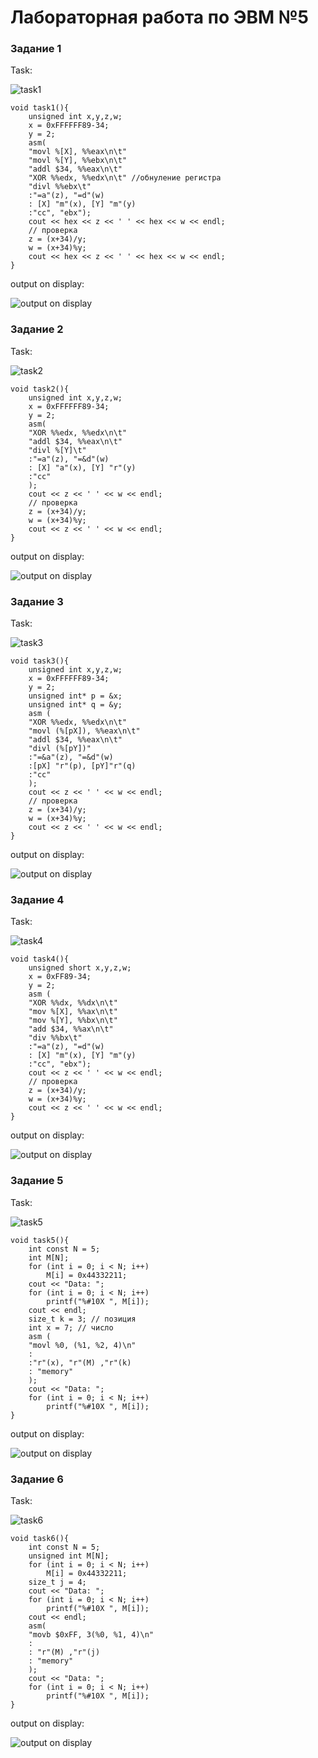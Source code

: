 
# Лабораторная работа по ЭВМ №5

### Задание 1
Task:

![task1](https://i.postimg.cc/NFJPnJnk/1.png)
```
void task1(){
    unsigned int x,y,z,w;
    x = 0xFFFFFF89-34;
    y = 2;
    asm(
    "movl %[X], %%eax\n\t"
    "movl %[Y], %%ebx\n\t"
    "addl $34, %%eax\n\t"
    "XOR %%edx, %%edx\n\t" //обнуление регистра
    "divl %%ebx\t"
    :"=a"(z), "=d"(w)
    : [X] "m"(x), [Y] "m"(y)
    :"cc", "ebx");
    cout << hex << z << ' ' << hex << w << endl;
    // проверка
    z = (x+34)/y;
    w = (x+34)%y;
    cout << hex << z << ' ' << hex << w << endl;
}
```
output on display:


![output on display](https://i.postimg.cc/W3tNKKW5/1.png)
### Задание 2
Task:

![task2](https://i.postimg.cc/P5Z2b5d4/2.png)
```
void task2(){
    unsigned int x,y,z,w;
    x = 0xFFFFFF89-34;
    y = 2;
    asm(
    "XOR %%edx, %%edx\n\t"
    "addl $34, %%eax\n\t"
    "divl %[Y]\t"
    :"=a"(z), "=&d"(w)
    : [X] "a"(x), [Y] "r"(y)
    :"cc"
    );
    cout << z << ' ' << w << endl;
    // проверка
    z = (x+34)/y;
    w = (x+34)%y;
    cout << z << ' ' << w << endl;
}
```
output on display:


![output on display](https://i.postimg.cc/bdfqZvz5/2.png)
### Задание 3
Task:

![task3](https://i.postimg.cc/T3rJLNcN/3.png)
```
void task3(){
    unsigned int x,y,z,w;
    x = 0xFFFFFF89-34;
    y = 2;
    unsigned int* p = &x;
    unsigned int* q = &y;
    asm (
    "XOR %%edx, %%edx\n\t"
    "movl (%[pX]), %%eax\n\t"
    "addl $34, %%eax\n\t"
    "divl (%[pY])"
    :"=&a"(z), "=&d"(w)
    :[pX] "r"(p), [pY]"r"(q)
    :"cc"
    );
    cout << z << ' ' << w << endl;
    // проверка
    z = (x+34)/y;
    w = (x+34)%y;
    cout << z << ' ' << w << endl;
}
```
output on display:


![output on display](https://i.postimg.cc/1RkFGcXk/3.png)
### Задание 4
Task:

![task4](https://i.postimg.cc/5y24ct4d/4.png)
```
void task4(){
    unsigned short x,y,z,w;
    x = 0xFF89-34;
    y = 2;
    asm (
    "XOR %%dx, %%dx\n\t"
    "mov %[X], %%ax\n\t"
    "mov %[Y], %%bx\n\t"
    "add $34, %%ax\n\t"
    "div %%bx\t"
    :"=a"(z), "=d"(w)
    : [X] "m"(x), [Y] "m"(y)
    :"cc", "ebx");
    cout << z << ' ' << w << endl;
    // проверка
    z = (x+34)/y;
    w = (x+34)%y;
    cout << z << ' ' << w << endl;
}
```
output on display:


![output on display](https://i.postimg.cc/HWc58PY0/4.png)
### Задание 5
Task:

![task5](https://i.postimg.cc/ydXx4509/5.png)
```
void task5(){
    int const N = 5;
    int M[N];
    for (int i = 0; i < N; i++)
        M[i] = 0x44332211;
    cout << "Data: ";
    for (int i = 0; i < N; i++)
        printf("%#10X ", M[i]);
    cout << endl;
    size_t k = 3; // позиция
    int x = 7; // число
    asm (
    "movl %0, (%1, %2, 4)\n"
    :
    :"r"(x), "r"(M) ,"r"(k)
    : "memory"
    );
    cout << "Data: ";
    for (int i = 0; i < N; i++)
        printf("%#10X ", M[i]);
}
```
output on display:


![output on display](https://i.postimg.cc/4y9J4cTt/5.png)
### Задание 6
Task:

![task6](https://i.postimg.cc/0jYp4cyH/6.png)
```
void task6(){
    int const N = 5;
    unsigned int M[N];
    for (int i = 0; i < N; i++)
        M[i] = 0x44332211;
    size_t j = 4;
    cout << "Data: ";
    for (int i = 0; i < N; i++)
        printf("%#10X ", M[i]);
    cout << endl;
    asm(
    "movb $0xFF, 3(%0, %1, 4)\n"
    :
    : "r"(M) ,"r"(j)
    : "memory"
    );
    cout << "Data: ";
    for (int i = 0; i < N; i++)
        printf("%#10X ", M[i]);
}
```
output on display:


![output on display](https://i.postimg.cc/Y9Vrw3TM/6.png)
